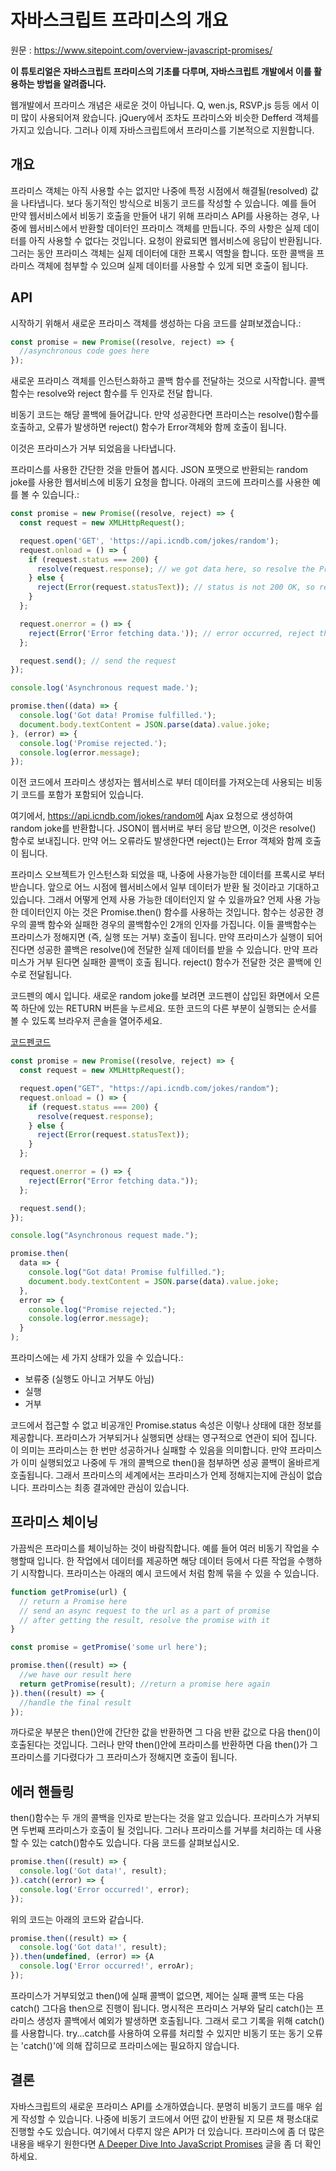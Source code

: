 # 자바스크립트 프라미스의 개요

원문 : https://www.sitepoint.com/overview-javascript-promises/

**이 튜토리얼은 자바스크립트 프라미스의 기초를 다루며, 자바스크립트 개발에서 이를 활용하는 방법을 알려줍니다.**

웹개발에서 프라미스 개념은 새로운 것이 아닙니다. Q, wen.js, RSVP.js 등등 에서 이미 많이 사용되어져 왔습니다. jQuery에서 조차도 프라미스와 비슷한 Defferd 객체를 가지고 있습니다. 그러나 이제 자바스크립트에서 프라미스를 기본적으로 지원합니다.

## 개요

프라미스 객체는 아직 사용할 수는 없지만 나중에 특정 시점에서 해결될(resolved) 값을 나타냅니다. 보다 동기적인 방식으로 비동기 코드를 작성할 수 있습니다. 예를 들어 만약 웹서비스에서 비동기 호출을 만들어 내기 위해 프라미스 API를 사용하는 경우, 나중에 웹서비스에서 반환할 데이터인 프라미스 객체를 만듭니다. 주의 사항은 실제 데이터를 아직 사용할 수 없다는 것입니다. 요청이 완료되면 웹서비스에 응답이 반환됩니다. 그러는 동안 프라미스 객체는 실제 데이터에 대한 프록시 역할을 합니다. 또한 콜백을 프라미스 객체에 첨부할 수 있으며 실제 데이터를 사용할 수 있게 되면 호출이 됩니다.

## API

시작하기 위해서 새로운 프라미스 객체를 생성하는 다음 코드를 살펴보겠습니다.:

```javascript
const promise = new Promise((resolve, reject) => {
  //asynchronous code goes here
});
```

새로운 프라미스 객체를 인스턴스화하고 콜백 함수를 전달하는 것으로 시작합니다. 콜백 함수는 resolve와 reject  함수를 두 인자로 전달 합니다.

비동기 코드는 해당 콜백에 들어갑니다. 만약 성공한다면 프라미스는 resolve()함수를 호출하고, 오류가 발생하면 reject() 함수가 Error객체와 함께 호출이 됩니다.

이것은 프라미스가 거부 되었음을 나타냅니다.

프라미스를 사용한 간단한 것을 만들어 봅시다. JSON 포맷으로 반환되는 random joke를 사용한 웹서비스에 비동기 요청을 합니다. 아래의 코드에 프라미스를 사용한 예를 볼 수 있습니다.:

```javascript
const promise = new Promise((resolve, reject) => {
  const request = new XMLHttpRequest();

  request.open('GET', 'https://api.icndb.com/jokes/random');
  request.onload = () => {
    if (request.status === 200) {
      resolve(request.response); // we got data here, so resolve the Promise
    } else {
      reject(Error(request.statusText)); // status is not 200 OK, so reject
    }
  };

  request.onerror = () => {
    reject(Error('Error fetching data.')); // error occurred, reject the  Promise
  };

  request.send(); // send the request
});

console.log('Asynchronous request made.');

promise.then((data) => {
  console.log('Got data! Promise fulfilled.');
  document.body.textContent = JSON.parse(data).value.joke;
}, (error) => {
  console.log('Promise rejected.');
  console.log(error.message);
});
```

이전 코드에서 프라미스 생성자는 웹서비스로 부터 데이터를 가져오는데 사용되는 비동기 코드를 포함가 포함되어 있습니다.

여기에서, https://api.icndb.com/jokes/random에 Ajax 요청으로 생성하여 random joke를 반환합니다. JSON이 웹서버로 부터 응답 받으면, 이것은 resolve() 함수로 보내집니다. 만약 어느 오류라도 발생한다면 reject()는 Error 객체와 함께 호출이 됩니다. 

프라미스 오브젝트가 인스턴스화 되었을 때, 나중에 사용가능한 데이터를 프록시로 부터 받습니다. 앞으로 어느 시점에 웹서비스에서 일부 데이터가 받환 될 것이라고 기대하고 있습니다. 그래서 어떻게 언제 사용 가능한 데이터인지 알 수 있을까요?  언제 사용 가능한 데이터인지 아는 것은 Promise.then() 함수를 사용하는 것입니다. 함수는 성공한 경우의 콜백 함수와 실패한 경우의 콜백함수인 2개의 인자를 가집니다. 이들 콜백함수는 프라미스가 정해지면 (즉, 실행 또는 거부) 호출이 됩니다. 만약 프라미스가 실행이 되어 진다면 성공한 콜백은 resolve()에 전달한 실제 데이터를 받을 수 있습니다. 만약 프라미스가 거부 된다면 실패한 콜백이 호출 됩니다. reject() 함수가 전달한 것은 콜백에 인수로 전달됩니다.

코드펜의 예시 입니다. 새로운 random joke를  보려면 코드펜이 삽입된 화면에서 오른쪽 하단에 있는 RETURN 버튼을 누르세요.  또한 코드의 다른 부분이 실행되는 순서를 볼 수 있도록 브라우저 콘솔을 열어주세요.

[코드펜코드](https://codepen.io/SitePoint/pen/eVaXdP)
```javascript
const promise = new Promise((resolve, reject) => {
  const request = new XMLHttpRequest();

  request.open("GET", "https://api.icndb.com/jokes/random");
  request.onload = () => {
    if (request.status === 200) {
      resolve(request.response); 
    } else {
      reject(Error(request.statusText));
    }
  };

  request.onerror = () => {
    reject(Error("Error fetching data."));
  };

  request.send();
});

console.log("Asynchronous request made.");

promise.then(
  data => {
    console.log("Got data! Promise fulfilled.");
    document.body.textContent = JSON.parse(data).value.joke;
  },
  error => {
    console.log("Promise rejected.");
    console.log(error.message);
  }
);
```


프라미스에는 세 가지 상태가 있을 수 있습니다.:

- 보류중 (실행도 아니고 거부도 아님)
- 실행
- 거부

코드에서 접근할 수 없고 비공개인 Promise.status 속성은 이렇나 상태에 대한 정보를 제공합니다. 프라미스가 거부되거나 실행되면 상태는 영구적으로 연관이 되어 집니다. 이 의미는 프라미스는 한 번만 성공하거나 실패할 수 있음을 의미합니다. 만약 프라미스가 이미 실행되었고 나중에 두 개의 콜백으로 then()을 첨부하면 성공 콜백이 올바르게 호출됩니다. 그래서 프라미스의 세계에서는 프라미스가 언제 정해지는지에 관심이 없습니다. 프라미스는 최종 결과에만 관심이 있습니다.

## 프라미스 체이닝

가끔씩은 프라미스를 체이닝하는 것이 바람직합니다. 예를 들어 여러 비동기 작업을 수행할때 입니다. 한 작업에서 데이터를 제공하면 해당 데이터 등에서 다른 작업을 수행하기 시작합니다. 프라미스는 아래의 예시 코드에서 처럼 함께 묶을 수 있을 수 있습니다. 

```javascript
function getPromise(url) {
  // return a Promise here
  // send an async request to the url as a part of promise
  // after getting the result, resolve the promise with it
}

const promise = getPromise('some url here');

promise.then((result) => {
  //we have our result here
  return getPromise(result); //return a promise here again
}).then((result) => {
  //handle the final result
});
```

까다로운 부분은 then()안에 간단한 값을 반환하면 그 다음 반환 값으로 다음 then()이 호출된다는 것입니다. 그러나 만약 then()안에 프라미스를 반환하면 다음 then()가 그 프라미스를 기다렸다가 그 프라미스가 정해지면 호출이 됩니다.

## 에러 핸들링

then()함수는 두 개의 콜백을 인자로 받는다는 것을 알고 있습니다. 프라미스가 거부되면 두번째 프라미스가 호출이 될 것입니다. 그러나 프라미스를 거부를 처리하는 데 사용할 수 있는 catch()함수도 있습니다. 다음 코드를 살펴보십시오.

```javascript
promise.then((result) => {
  console.log('Got data!', result);
}).catch((error) => {
  console.log('Error occurred!', error);
});
```

위의 코드는 아래의 코드와 같습니다.

```javascript
promise.then((result) => {
  console.log('Got data!', result);
}).then(undefined, (error) => {A
  console.log('Error occurred!', erroAr);
});
```

프라미스가 거부되었고 then()에 실패 콜백이 없으면, 제어는 실패 콜백 또는 다음 catch() 그다음 then으로 진행이 됩니다. 명시적은 프라미스 거부와 달리 catch()는 프라미스 생성자 콜백에서 예외가 발생하면 호출됩니다. 그래서 로그 기록을 위해 catch()를 사용합니다. try...catch를 사용하여 오류를 처리할 수 있지만 비동기 또는 동기 오류는 'catch()'에 의해 잡히므로 프라미스에는 필요하지 않습니다.

## 결론

자바스크립트의 새로운 프라미스 API를 소개하였습니다. 분명히 비동기 코드를 매우 쉽게 작성할 수 있습니다.  나중에 비동기 코드에서 어떤 값이 반환될 지 모른 채 평소대로 진행할 수도 있습니다. 여기에서 다루지 않은 API가 더 있습니다. 프라미스에 좀 더 많은 내용을 배우기 원한다면  [A Deeper Dive Into JavaScript Promises](https://www.sitepoint.com/deeper-dive-javascript-promises/) 글을 좀 더 확인하세요.